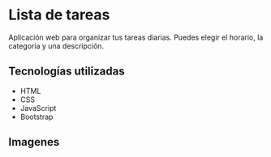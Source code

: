 # Lista de tareas

Aplicación web para organizar tus tareas diarias. Puedes elegir el horario, la categoria y una descripción.

## Tecnologías utilizadas

- HTML
- CSS
- JavaScript
- Bootstrap

## Imagenes
[](./assets/images/Grabar_2024_04_18_16_45_21_258.mp4)
[](./assets/images/Grabar_2024_04_18_16_48_13_424.mp4)